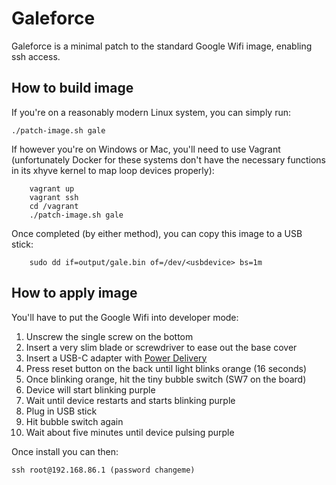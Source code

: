 # Galeforce

Galeforce is a minimal patch to the standard Google Wifi image, enabling ssh access.

## How to build image

If you're on a reasonably modern Linux system, you can simply run:

```
./patch-image.sh gale
```

If however you're on Windows or Mac, you'll need to use Vagrant (unfortunately
Docker for these systems don't have the necessary functions in its xhyve kernel to map loop devices properly):

```
    vagrant up
    vagrant ssh
    cd /vagrant
    ./patch-image.sh gale
```

Once completed (by either method), you can copy this image to a USB stick:

```
    sudo dd if=output/gale.bin of=/dev/<usbdevice> bs=1m
```

## How to apply image

You'll have to put the Google Wifi into developer mode:

1. Unscrew the single screw on the bottom
2. Insert a very slim blade or screwdriver to ease out the base cover
3. Insert a USB-C adapter with [Power Delivery](https://www.amazon.co.uk/s/ref=nb_sb_noss?url=search-alias%3Dcomputers&field-keywords=usb+c+adapter+power+delivery&rh=n%3A340831031%2Ck%3Ausb+c+adapter+power+delivery)
4. Press reset button on the back until light blinks orange (16 seconds)
5. Once blinking orange, hit the tiny bubble switch (SW7 on the board)
6. Device will start blinking purple
7. Wait until device restarts and starts blinking purple
8. Plug in USB stick
9. Hit bubble switch again
10. Wait about five minutes until device pulsing purple

Once install you can then:

```
ssh root@192.168.86.1 (password changeme)
```